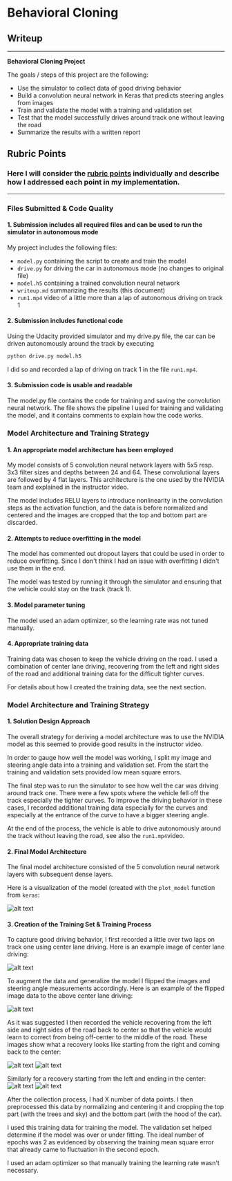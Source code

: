 # **Behavioral Cloning** 

## Writeup

---

**Behavioral Cloning Project**

The goals / steps of this project are the following:
* Use the simulator to collect data of good driving behavior
* Build a convolution neural network in Keras that predicts steering angles from images
* Train and validate the model with a training and validation set
* Test that the model successfully drives around track one without leaving the road
* Summarize the results with a written report


[//]: # (Image References)

[image1]: ./examples/model.png                   "Model Visualization"
[image2]: ./examples/right-bias.jpg              "Recovery Image"
[image3]: ./examples/corrected-right-bias.jpg    "Recovery Image"
[image4]: ./examples/left-bias.jpg               "Recovery Image"
[image5]: ./examples/corrected-left-bias.jpg     "Recovery Image"
[image6]: ./examples/image.jpg                   "Normal Image"
[image7]: ./examples/image-flipped.jpg           "Flipped Image"

## Rubric Points
### Here I will consider the [rubric points](https://review.udacity.com/#!/rubrics/432/view) individually and describe how I addressed each point in my implementation.  

---
### Files Submitted & Code Quality

#### 1. Submission includes all required files and can be used to run the simulator in autonomous mode

My project includes the following files:
* `model.py` containing the script to create and train the model
* `drive.py` for driving the car in autonomous mode (no changes to original file)
* `model.h5` containing a trained convolution neural network 
* `writeup.md` summarizing the results (this document)
* `run1.mp4` video of a little more than a lap of autonomous driving on track 1

#### 2. Submission includes functional code
Using the Udacity provided simulator and my drive.py file, the car can be driven autonomously around the track by executing 
```sh
python drive.py model.h5
```

I did so and recorded a lap of driving on track 1 in the file `run1.mp4`.

#### 3. Submission code is usable and readable

The model.py file contains the code for training and saving the convolution neural network. The file shows the pipeline I used for training and validating the model, and it contains comments to explain how the code works.

### Model Architecture and Training Strategy

#### 1. An appropriate model architecture has been employed

My model consists of 5 convolution neural network layers with 5x5 resp. 3x3 filter sizes and depths between 24 and 64.
These convolutional layers are followed by 4 flat layers.
This architecture is the one used by the NVIDIA team and explained in the instructor video.

The model includes RELU layers to introduce nonlinearity in the convolution steps as the activation function, and the data is before normalized and centered and the images are cropped that the top and bottom part are discarded.


#### 2. Attempts to reduce overfitting in the model

The model has commented out dropout layers that could be used in order to reduce overfitting.
Since I don't think I had an issue with overfitting I didn't use them in the end.

The model was tested by running it through the simulator and ensuring that the vehicle could stay on the track (track 1).

#### 3. Model parameter tuning

The model used an adam optimizer, so the learning rate was not tuned manually.

#### 4. Appropriate training data

Training data was chosen to keep the vehicle driving on the road. I used a combination of center lane driving, recovering from the left and right sides of the road and additional training data for the difficult tighter curves.

For details about how I created the training data, see the next section. 

### Model Architecture and Training Strategy

#### 1. Solution Design Approach

The overall strategy for deriving a model architecture was to use the NVIDIA model as this seemed to provide good results in the instructor video.

In order to gauge how well the model was working, I split my image and steering angle data into a training and validation set. From the start the training and validation sets provided low mean square errors.


The final step was to run the simulator to see how well the car was driving around track one. There were a few spots where the vehicle fell off the track especially the tighter curves. To improve the driving behavior in these cases, I recorded additional training data especially for the curves and especially at the entrance of the curve to have a bigger steering angle.

At the end of the process, the vehicle is able to drive autonomously around the track without leaving the road, see also the `run1.mp4`video.

#### 2. Final Model Architecture

The final model architecture consisted of the 5 convolution neural network layers with subsequent dense layers.

Here is a visualization of the model (created with the `plot_model` function from `keras`:

![alt text][image1]


#### 3. Creation of the Training Set & Training Process

To capture good driving behavior, I first recorded a little over two laps on track one using center lane driving. Here is an example image of center lane driving:

![alt text][image6]

To augment the data and generalize the model I flipped the images and steering angle measurements accordingly. Here is an example of the flipped image data to the above center lane driving:

![alt text][image7]

As it was suggested I then recorded the vehicle recovering from the left side and right sides of the road back to center so that the vehicle would learn to correct from being off-center to the middle of the road. 
These images show what a recovery looks like starting from the right and coming back to the center:

![alt text][image2]
![alt text][image3]

Similarly for a recovery starting from the left and ending in the center:
![alt text][image4]
![alt text][image5]

After the collection process, I had X number of data points. I then preprocessed this data by normalizing and centering it and cropping the top part (with the trees and sky) and the bottom part (with the hood of the car).


I used this training data for training the model. The validation set helped determine if the model was over or under fitting. The ideal number of epochs was 2 as evidenced by observing the training mean square error that already came to fluctuation in the second epoch. 

I used an adam optimizer so that manually training the learning rate wasn't necessary.
